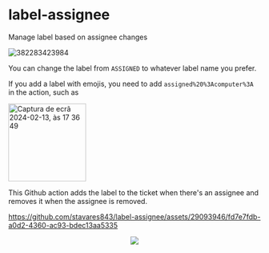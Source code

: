 # label-assignee
Manage label based on assignee changes


![382283423984](https://github.com/stavares843/label-assignee/assets/29093946/7befc83b-9fcf-43e6-a5ab-c5a70e5d24ae)

You can change the label from `ASSIGNED` to whatever label name you prefer.

If you add a label with emojis, you need to add `assigned%20%3Acomputer%3A` in the action, such as

<img width="155" alt="Captura de ecrã 2024-02-13, às 17 36 49" src="https://github.com/stavares843/label-assignee/assets/29093946/1ce3bebf-384d-48cb-95f0-388352003a41">


This Github action adds the label to the ticket when there's an assignee and removes it when the assignee is removed.


https://github.com/stavares843/label-assignee/assets/29093946/fd7e7fdb-a0d2-4360-ac93-bdec13aa5335

<p align="center">
   <a href="/LICENSE"><img src="https://img.shields.io/badge/license-MIT-green.svg?style=flat" /></a>
</p>
